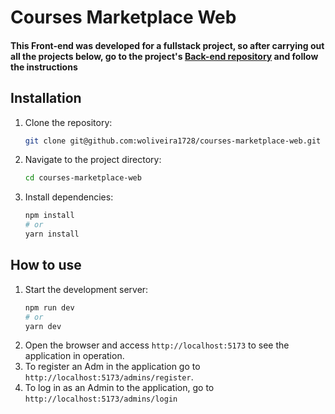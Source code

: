 # Courses Marketplace Web

#### This Front-end was developed for a fullstack project, so after carrying out all the projects below, go to the project's [Back-end repository](https://github.com/woliveira1728/courses-marketplace-api) and follow the instructions

## Installation
1. Clone the repository:
    ```sh
    git clone git@github.com:woliveira1728/courses-marketplace-web.git
    ```
2. Navigate to the project directory:
    ```sh
    cd courses-marketplace-web
    ```
3. Install dependencies:
    ```sh
    npm install
    # or
    yarn install
    ```
## How to use
1. Start the development server:
    ```sh
    npm run dev
    # or
    yarn dev
    ```
2. Open the browser and access `http://localhost:5173` to see the application in operation.
3. To register an Adm in the application go to `http://localhost:5173/admins/register`.
4. To log in as an Admin to the application, go to `http://localhost:5173/admins/login`
